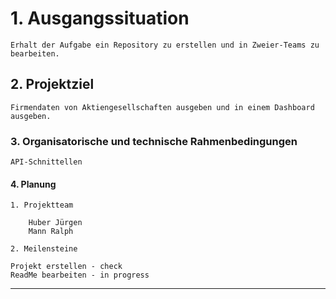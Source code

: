 # <b>1. Ausgangssituation</b>

	Erhalt der Aufgabe ein Repository zu erstellen und in Zweier-Teams zu bearbeiten.

		
## <b>2. Projektziel</b>

	Firmendaten von Aktiengesellschaften ausgeben und in einem Dashboard ausgeben.
		
### <b>3. Organisatorische und technische Rahmenbedingungen</b>

	API-Schnittellen
   
         
#### <b>4. Planung</b>
		
	1. Projektteam

		Huber Jürgen
		Mann Ralph
			
	2. Meilensteine

	Projekt erstellen - check
	ReadMe bearbeiten - in progress
---------------------------------------------------------------------

